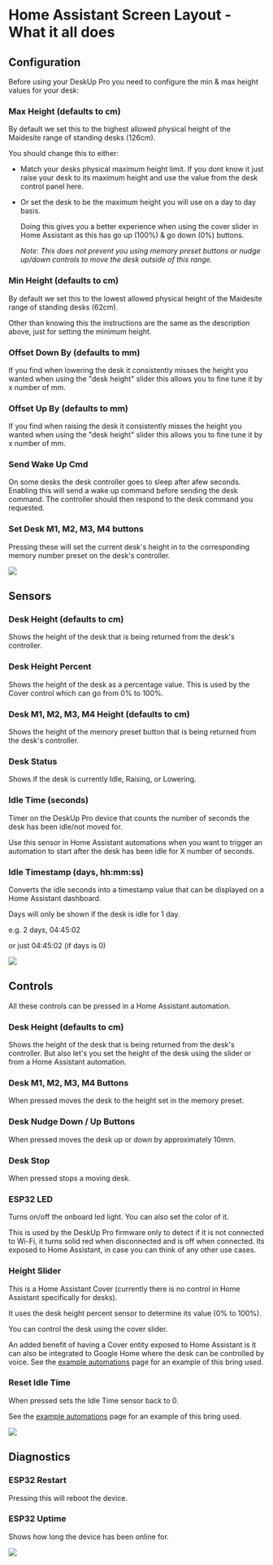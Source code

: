 # Home Assistant Screen Layout - What it all does

## Configuration 
Before using your DeskUp Pro you need to configure the min & max height values for your desk:
  
### Max Height (defaults to cm)

By default we set this to the highest allowed physical height of the Maidesite range of standing desks (126cm).

You should change this to either:
  - Match your desks physical maximum height limit. If you dont know it just raise your desk to its maximum height and use the value from the desk control panel here.
    
  - Or set the desk to be the maximum height you will use on a day to day basis.

    Doing this gives you a better experience when using the cover slider in Home Assistant as this has go up (100%) & go down (0%) buttons.

    _Note: This does not prevent you using memory preset buttons or nudge up/down controls to move the desk outside of this range._

  
### Min Height (defaults to cm)

By default we set this to the lowest allowed physical height of the Maidesite range of standing desks (62cm).

Other than knowing this the instructions are the same as the description above, just for setting the minimum height.

### Offset Down By (defaults to mm)
If you find when lowering the desk it consistently misses the height you wanted when using the "desk height" slider this allows you to fine tune it by x number of mm.

### Offset Up By (defaults to mm)
If you find when raising the desk it consistently misses the height you wanted when using the "desk height" slider this allows you to fine tune it by x number of mm.

### Send Wake Up Cmd
On some desks the desk controller goes to sleep after afew seconds. Enabling this will send a wake up command before sending the desk command. The controller should then respond to the desk command you requested.

### Set Desk M1, M2, M3, M4 buttons
Pressing these will set the current desk's height in to the corresponding memory number preset on the desk's controller.

![](images/DeskUpPro-Configuration-black.jpg)


## Sensors

### Desk Height (defaults to cm)
Shows the height of the desk that is being returned from the desk's controller.


### Desk Height Percent
Shows the height of the desk as a percentage value. This is used by the Cover control which can go from 0% to 100%.


### Desk M1, M2, M3, M4 Height (defaults to cm)
Shows the height of the memory preset button that is being returned from the desk's controller.

### Desk Status
Shows if the desk is currently Idle, Raising, or Lowering.

### Idle Time (seconds)
Timer on the DeskUp Pro device that counts the number of seconds the desk has been idle/not moved for.

Use this sensor in Home Assistant automations when you want to trigger an automation to start after the desk has been idle for X number of seconds.

### Idle Timestamp (days, hh:mm:ss)
Converts the idle seconds into a timestamp value that can be displayed on a Home Assistant dashboard.

Days will only be shown if the desk is idle for 1 day.

e.g. 2 days, 04:45:02 

or just 04:45:02 (if days is 0)


![](images/DeskUpPro-Sensors-black.jpg)


## Controls
All these controls can be pressed in a Home Assistant automation.

### Desk Height (defaults to cm)
Shows the height of the desk that is being returned from the desk's controller. But also let's you set the height of the desk using the slider or from a Home Assistant automation.


### Desk M1, M2, M3, M4 Buttons
When pressed moves the desk to the height set in the memory preset.

### Desk Nudge Down / Up Buttons
When pressed moves the desk up or down by approximately 10mm.

### Desk Stop
When pressed stops a moving desk.

### ESP32 LED
Turns on/off the onboard led light. You can also set the color of it.

This is used by the DeskUp Pro firmware only to detect if it is not connected to Wi-Fi, it turns solid red when disconnected and is off when connected. Its exposed to Home Assistant, in case you can think of any other use cases.

### Height Slider
This is a Home Assistant Cover (currently there is no control in Home Assistant specifically for desks).

It uses the desk height percent sensor to determine its value (0% to 100%).

You can control the desk using the cover slider.

An added benefit of having a Cover entity exposed to Home Assistant is it can also be integrated to Google Home where the desk can be controlled by voice. See the [example automations](home-assistant-automations.md) page for an example of this bring used.


### Reset Idle Time 
When pressed sets the Idle Time sensor back to 0.

See the [example automations](home-assistant-automations.md) page for an example of this bring used.


![](images/DeskUpPro-Controls-black.jpg)


## Diagnostics

### ESP32 Restart
Pressing this will reboot the device.

### ESP32 Uptime
Shows how long the device has been online for.


![](images/DeskUpPro-Diagnostics-black.jpg)



